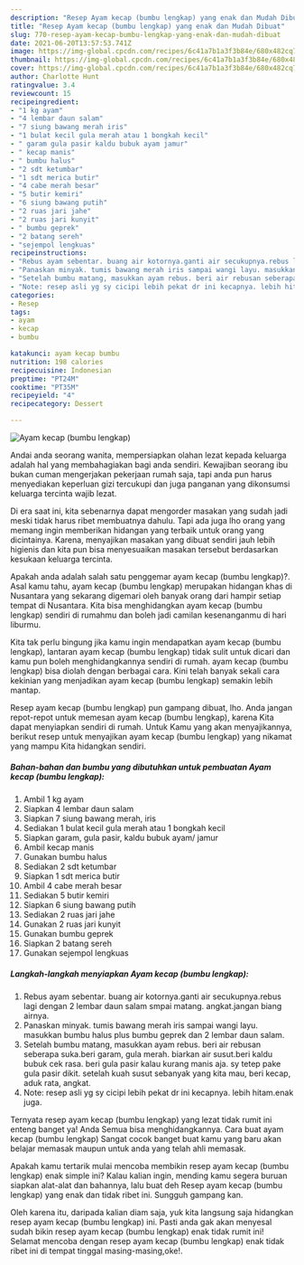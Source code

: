 ```yaml
---
description: "Resep Ayam kecap (bumbu lengkap) yang enak dan Mudah Dibuat"
title: "Resep Ayam kecap (bumbu lengkap) yang enak dan Mudah Dibuat"
slug: 770-resep-ayam-kecap-bumbu-lengkap-yang-enak-dan-mudah-dibuat
date: 2021-06-20T13:57:53.741Z
image: https://img-global.cpcdn.com/recipes/6c41a7b1a3f3b84e/680x482cq70/ayam-kecap-bumbu-lengkap-foto-resep-utama.jpg
thumbnail: https://img-global.cpcdn.com/recipes/6c41a7b1a3f3b84e/680x482cq70/ayam-kecap-bumbu-lengkap-foto-resep-utama.jpg
cover: https://img-global.cpcdn.com/recipes/6c41a7b1a3f3b84e/680x482cq70/ayam-kecap-bumbu-lengkap-foto-resep-utama.jpg
author: Charlotte Hunt
ratingvalue: 3.4
reviewcount: 15
recipeingredient:
- "1 kg ayam"
- "4 lembar daun salam"
- "7 siung bawang merah iris"
- "1 bulat kecil gula merah atau 1 bongkah kecil"
- " garam gula pasir kaldu bubuk ayam jamur"
- " kecap manis"
- " bumbu halus"
- "2 sdt ketumbar"
- "1 sdt merica butir"
- "4 cabe merah besar"
- "5 butir kemiri"
- "6 siung bawang putih"
- "2 ruas jari jahe"
- "2 ruas jari kunyit"
- " bumbu geprek"
- "2 batang sereh"
- "sejempol lengkuas"
recipeinstructions:
- "Rebus ayam sebentar. buang air kotornya.ganti air secukupnya.rebus lagi dengan 2 lembar daun salam smpai matang. angkat.jangan biang airnya."
- "Panaskan minyak. tumis bawang merah iris sampai wangi layu. masukkan bumbu halus plus bumbu geprek dan 2 lembar daun salam."
- "Setelah bumbu matang, masukkan ayam rebus. beri air rebusan seberapa suka.beri garam, gula merah. biarkan air susut.beri kaldu bubuk cek rasa. beri gula pasir kalau kurang manis aja. sy tetep pake gula pasir dikit. setelah kuah susut sebanyak yang kita mau, beri kecap, aduk rata, angkat."
- "Note: resep asli yg sy cicipi lebih pekat dr ini kecapnya. lebih hitam.enak juga."
categories:
- Resep
tags:
- ayam
- kecap
- bumbu

katakunci: ayam kecap bumbu 
nutrition: 198 calories
recipecuisine: Indonesian
preptime: "PT24M"
cooktime: "PT35M"
recipeyield: "4"
recipecategory: Dessert

---
```



![Ayam kecap (bumbu lengkap)](https://img-global.cpcdn.com/recipes/6c41a7b1a3f3b84e/680x482cq70/ayam-kecap-bumbu-lengkap-foto-resep-utama.jpg)

Andai anda seorang wanita, mempersiapkan olahan lezat kepada keluarga adalah hal yang membahagiakan bagi anda sendiri. Kewajiban seorang ibu bukan cuman mengerjakan pekerjaan rumah saja, tapi anda pun harus menyediakan keperluan gizi tercukupi dan juga panganan yang dikonsumsi keluarga tercinta wajib lezat.

Di era  saat ini, kita sebenarnya dapat mengorder masakan yang sudah jadi meski tidak harus ribet membuatnya dahulu. Tapi ada juga lho orang yang memang ingin memberikan hidangan yang terbaik untuk orang yang dicintainya. Karena, menyajikan masakan yang dibuat sendiri jauh lebih higienis dan kita pun bisa menyesuaikan masakan tersebut berdasarkan kesukaan keluarga tercinta. 



Apakah anda adalah salah satu penggemar ayam kecap (bumbu lengkap)?. Asal kamu tahu, ayam kecap (bumbu lengkap) merupakan hidangan khas di Nusantara yang sekarang digemari oleh banyak orang dari hampir setiap tempat di Nusantara. Kita bisa menghidangkan ayam kecap (bumbu lengkap) sendiri di rumahmu dan boleh jadi camilan kesenanganmu di hari liburmu.

Kita tak perlu bingung jika kamu ingin mendapatkan ayam kecap (bumbu lengkap), lantaran ayam kecap (bumbu lengkap) tidak sulit untuk dicari dan kamu pun boleh menghidangkannya sendiri di rumah. ayam kecap (bumbu lengkap) bisa diolah dengan berbagai cara. Kini telah banyak sekali cara kekinian yang menjadikan ayam kecap (bumbu lengkap) semakin lebih mantap.

Resep ayam kecap (bumbu lengkap) pun gampang dibuat, lho. Anda jangan repot-repot untuk memesan ayam kecap (bumbu lengkap), karena Kita dapat menyiapkan sendiri di rumah. Untuk Kamu yang akan menyajikannya, berikut resep untuk menyajikan ayam kecap (bumbu lengkap) yang nikamat yang mampu Kita hidangkan sendiri.

<!--inarticleads1-->

##### Bahan-bahan dan bumbu yang dibutuhkan untuk pembuatan Ayam kecap (bumbu lengkap):

1. Ambil 1 kg ayam
1. Siapkan 4 lembar daun salam
1. Siapkan 7 siung bawang merah, iris
1. Sediakan 1 bulat kecil gula merah atau 1 bongkah kecil
1. Siapkan  garam, gula pasir, kaldu bubuk ayam/ jamur
1. Ambil  kecap manis
1. Gunakan  bumbu halus
1. Sediakan 2 sdt ketumbar
1. Siapkan 1 sdt merica butir
1. Ambil 4 cabe merah besar
1. Sediakan 5 butir kemiri
1. Siapkan 6 siung bawang putih
1. Sediakan 2 ruas jari jahe
1. Gunakan 2 ruas jari kunyit
1. Gunakan  bumbu geprek
1. Siapkan 2 batang sereh
1. Gunakan sejempol lengkuas




<!--inarticleads2-->

##### Langkah-langkah menyiapkan Ayam kecap (bumbu lengkap):

1. Rebus ayam sebentar. buang air kotornya.ganti air secukupnya.rebus lagi dengan 2 lembar daun salam smpai matang. angkat.jangan biang airnya.
1. Panaskan minyak. tumis bawang merah iris sampai wangi layu. masukkan bumbu halus plus bumbu geprek dan 2 lembar daun salam.
1. Setelah bumbu matang, masukkan ayam rebus. beri air rebusan seberapa suka.beri garam, gula merah. biarkan air susut.beri kaldu bubuk cek rasa. beri gula pasir kalau kurang manis aja. sy tetep pake gula pasir dikit. setelah kuah susut sebanyak yang kita mau, beri kecap, aduk rata, angkat.
1. Note: resep asli yg sy cicipi lebih pekat dr ini kecapnya. lebih hitam.enak juga.




Ternyata resep ayam kecap (bumbu lengkap) yang lezat tidak rumit ini enteng banget ya! Anda Semua bisa menghidangkannya. Cara buat ayam kecap (bumbu lengkap) Sangat cocok banget buat kamu yang baru akan belajar memasak maupun untuk anda yang telah ahli memasak.

Apakah kamu tertarik mulai mencoba membikin resep ayam kecap (bumbu lengkap) enak simple ini? Kalau kalian ingin, mending kamu segera buruan siapkan alat-alat dan bahannya, lalu buat deh Resep ayam kecap (bumbu lengkap) yang enak dan tidak ribet ini. Sungguh gampang kan. 

Oleh karena itu, daripada kalian diam saja, yuk kita langsung saja hidangkan resep ayam kecap (bumbu lengkap) ini. Pasti anda gak akan menyesal sudah bikin resep ayam kecap (bumbu lengkap) enak tidak rumit ini! Selamat mencoba dengan resep ayam kecap (bumbu lengkap) enak tidak ribet ini di tempat tinggal masing-masing,oke!.

